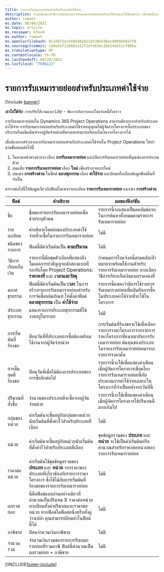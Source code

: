 ```yaml
---
title: รายการรับเหมารายย่อยสำหรับประเภทค่าใช้จ่าย
description: หัวข้อนี้อธิบายวิธีการบันทึกรายการรับเหมารายย่อยสำหรับค่าใช้จ่ายและใช้ฟิลด์ต่างๆ เพื่อบันทึกการซื้อเวลาจากผู้จัดจำหน่าย
author: rumant
ms.date: 08/06/2021
ms.topic: article
ms.reviewer: kfend
ms.author: rumant
ms.openlocfilehash: 0c32bf2ac54de98a921d338e436ecd089e68a759
ms.sourcegitcommit: cd4e81f129681a12f2efe63ec2bb14e611cf88ba
ms.translationtype: HT
ms.contentlocale: th-TH
ms.lasthandoff: 09/20/2021
ms.locfileid: "7506122"
---
```

#  <a name="subcontract-lines-for-expense-categories"></a>รายการรับเหมารายย่อยสำหรับประเภทค่าใช้จ่าย

[!include [banner](../../includes/dataverse-preview.md)]

_**นำไปใช้กับ:** การปรับใช้งานแบบ Lite - จัดการกับการออกใบแจ้งหนี้ชั่วคราว_

การรับเหมารายย่อยใน Dynamics 365 Project Operations สามารถมีรายการสำหรับประเภทค่าใช้จ่าย การรับเหมารายย่อยสำหรับประเภทค่าใช้จ่ายอนุญาตให้ผู้จัดการโครงการซื้อประเภทของบริการหรือผลิตภัณฑ์จากผู้จัดจำหน่ายที่พวกเขาสามารถเรียกเก็บเงินจากโครงการได้

เมื่อต้องการสร้างรายการรับเหมารายย่อยสำหรับประเภทค่าใช้จ่ายใน Project Operations ให้ทำตามขั้นตอนต่อไปนี้

1. ในบานหน้าต่างนำทาง เลือก **การรับเหมารายย่อย** และเปิดการรับเหมารายย่อยที่คุณต้องการทำงานด้วย
2. บนแท็บ **รายการรับเหมารายย่อย** เลือก **ใหม่** เพื่อสร้างรายการใหม่
3. บนเพจ **การสร้างด่วน** ในฟิลด์ **คลาสธุรกรรม** เลือก **ค่าใช้จ่าย** และป้อนหรือเลือกข้อมูลฟิลด์อื่นที่จำเป็น

ตารางต่อไปนี้ให้ข้อมูลเกี่ยวกับฟิลด์ในเพจรายละเอียด **รายการรับเหมารายย่อย** และเพจ **การสร้างด่วน**

| **ฟิลด์** | **คำอธิบาย** | **ผลของฟังก์ชัน** |
| --- | --- | --- |
| ชื่อ | ชื่อของรายการรับเหมารายย่อยเพื่อช่วยระบุตัวตน | รายการนี้จะแสดงเป็นคอลัมน์แรกในการค้นหาทั้งหมดตามรายการรับเหมารายย่อย |
| รายละเอียด | คำอธิบายโดยย่อของประเภทค่าใช้จ่ายที่จะซื้อในรายการรับเหมารายย่อย | ไม่มี |
|ชนิดของรายการ | ฟิลด์นี้มีค่าเริ่มต้นเป็น **ตามปริมาณ** |ไม่มี |
| วิธีการเรียกเก็บเงิน | รายการนี้คือชุดตัวเลือกที่แสดงถึงโมเดลการทำสัญญาหลักสองแบบที่รองรับโดย Project Operations: **ราคาคงที่** และ **เวลาและวัสดุ** | กำหนดการใบแจ้งหนี้ตามหลักเป้าหมายจะพร้อมใช้งานสำหรับรายการรับเหมารายย่อย หากเลือกวิธีการเรียกเก็บเงินแบบราคาคงที่ |
| คลาสธุรกรรม | ฟิลด์นี้มีค่าเริ่มต้นเป็น **เวลา** ในการสร้างรายการรับเหมารายย่อยสำหรับการจัดซื้อผลิตภัณฑ์ ให้ตั้งค่าฟิลด์ **คลาสธุรกรรม** เป็น **ค่าใช้จ่าย**  | รายการนี้แสดงว่ามีการใช้รายการรับเหมารายย่อยเพื่อบันทึกการซื้อในประเภทค่าใช้จ่ายที่จะใช้ในโครงการ |
| ประเภทธุรกรรม | แสดงรายการประเภทธุรกรรมที่ใช้งานอยู่ในระบบ |ไม่มี |
| การเริ่มต้นที่ร้องขอ | ป้อนวันที่ที่ประเภทการซื้อต้องพร้อมใช้งานจากผู้จัดจำหน่าย | การเริ่มต้นที่ร้องขอจะใช้เพื่อเลือกรายการราคาโครงการจากรายการราคาโครงการที่แนบมากับการรับเหมารายย่อย ต้นทุนของประเภทในรายการรับเหมารายย่อยมาจากรายการราคานั้น |
| การสิ้นสุดที่ร้องขอ | ป้อนวันที่เมื่อไม่ต้องการประเภทของการซื้ออีกต่อไป | รายการนี้จะใช้เพื่อแสดงคำเตือนเมื่อผู้จัดการโครงการเชื่อมโยงรายการรับเหมารายย่อยนี้กับประมาณการค่าใช้จ่ายเฉพาะในโครงการที่จำเป็นหลังจากวันที่นี้ |
| ปริมาณที่สั่งซื้อ | จำนวนของประเภทที่จะซื้อจากผู้จัดจำหน่าย | รายการนี้จะใช้เพื่อแสดงคำเตือนเมื่อผู้จัดการโครงการใช้ปริมาณนี้มากเกินไป|
| กลุ่มของหน่วย | ค่าเริ่มต้นจะขึ้นอยู่กับกลุ่มของหน่วยนับเริ่มต้นที่ตั้งค่าไว้สำหรับประเภทที่เลือก |ไม่มี |
| หน่วย | ค่าเริ่มต้นจะขึ้นอยู่กับหน่วยนับเริ่มต้นที่ตั้งค่าไว้สำหรับประเภทที่เลือก  | ชุดข้อมูลรวมของ **ประเภท** และ **หน่วย** จะใช้เป็นค่าเริ่มต้นหรือคำนวณสำหรับราคาต่อหน่วยของรายการรับเหมารายย่อย  |
| ราคาต่อหน่วย | ค่าเริ่มต้นใช้ชุดข้อมูลรวมของ **ประเภท** และ **หน่วย** จากราคาของประเภทที่เกี่ยวข้องกับรายการราคาโครงการ ซึ่งใช้ได้กับการเริ่มต้นที่ร้องขอของรายการรับเหมารายย่อย |ไม่มี |
| ผลรวมย่อย | นี่คือฟิลด์แบบอ่านอย่างเดียวที่คำนวณเป็นปริมาณ X ราคาต่อหน่วย หากป้อนทั้งค่าปริมาณและราคาต่อหน่วย หากฟิลด์ใดฟิลด์หนึ่งหรือทั้งคู่ว่างเปล่า คุณสามารถป้อนค่าในฟิลด์นี้ได้ |ไม่มี |
| ภาษีขาย | ป้อนจำนวนเงินภาษีขาย |ไม่มี |
| จำนวนรวม | จำนวนเงินรวมของรายการรับเหมารายย่อยที่รวมภาษี ฟิลด์นี้คำนวณเป็นผลรวมย่อย + ภาษีขาย |ไม่มี |


[!INCLUDE[footer-include](../../includes/footer-banner.md)]
